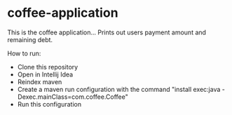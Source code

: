 # coffee-application

This is the coffee application... Prints out users payment amount and remaining debt.

How to run:

- Clone this repository
- Open in Intellij Idea
- Reindex maven
- Create a maven run configuration with the command "install exec:java -Dexec.mainClass=com.coffee.Coffee"
- Run this configuration
